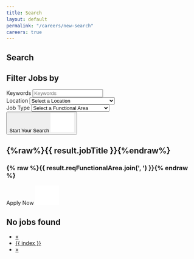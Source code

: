 ```yaml
---
title: Search
layout: default
permalink: "/careers/new-search"
careers: true
---
```

<section class="hero--search">
  <div class="container">
    <div class="row">
      <div class="col-md-10">
        <h1 class="title">Search</h1>
      </div>
    </div>
  </div>
</section>
<section class="search-results" id="app">
  <div class="container">
    <div class="row">
      <div class="col-sm-4 col-sm-push-8 col--form" style="z-index: 09;">
        <div class="search-form">
          <h2 class="form--title">Filter Jobs by</h2>
          <form action="search.html" method="GET">
            <div class="form-group">
              <label for="keywords" class="sr-only">Keywords</label>
              <input type="text" name="keywords" id="keywords" :value="searchKeyword" placeholder="Keywords"> <!-- v-model="searchKeyword" -->
            </div>
            <div class="form-group">
              <label for="location" class="sr-only">Location</label>
              <select :id="getLocations" id="location" name="location" :value="searchLocation">
              <!-- v-model="searchLocation" -->
              <option value="" selected>Select a Location</option>
              <option v-for="location in locations" :value="location">{%raw%}{{ location }}{%endraw%}</option>
              </select>
              </div>
            <div class="form-group">
              <label for="searchFunctionalArea" class="sr-only">Job Type</label>
              <select :title="getFunctionalAreas" id="searchFunctionalArea" name="functional_area" :value="searchFunctionalArea">
              <!-- v-model="searchFunctionalArea" -->
              <option value="" selected>Select a Functional Area</option>
              <option v-for="area in functionalAreas" :value="area">{%raw%}{{ area }}{%endraw%} </option>
              </select>
            </div>
            <div class="form-group">
              <button type="submit" class="btn btn-success btn-block">
              Start Your Search <img src="assets/build/img/icons/arrow-button.svg" alt="Arrow icon">
              </button>
              </div>
              </form>
            </div>
          </div>
          <div class="col-sm-8 col-sm-pull-4 col--results">
            <div class="jobs" v-if="filteredByAll && filteredByAll.length > 0">
              <div class="job job--1" v-for="(result, index) in filteredByAll">
                <h2 class="job--title">
                <a :href="applyLink + result.jobCode" target="_blank">{%raw%}{{ result.jobTitle }}{%endraw%}</a></h2>
                <h3 class="job--sub" v-if="result.reqFunctionalArea"> {% raw %}{{ result.reqFunctionalArea.join(', ') }}{% endraw %}</h3>
                <a :href="applyLink + result.jobCode" class="btn btn-primary" target="_blank"> Apply Now <img src="assets/build/img/icons/arrow-button.svg" alt="Arrow icon"></a>
              </div>
            <!-- /.job -->
            </div>
            <div v-else>
              <div class="job job--1">
                <h2 class="job--title"> No jobs found </h2>
              </div>
            </div>
          </div>
          <div class="col-md-12">
            <nav aria-label="Page navigation" v-if="!searchKeyword && !searchLocation && !searchFunctionalArea">
            <ul class="pagination">
              <li v-if="pagination.page !== 1"><a href="javascript:void(0);" aria-label="Previous" @click="goToPage(pagination.page - 1)"><span aria-hidden="true">&laquo;</span></a>
            </li>
            <li v-for="index in pagination.totalPages" @click="goToPage(index)" :title="index" :class="{'active': pagination.page == index }">
            <a href="javascript:void(0);"> {{ index }} </a>
            </li>
            <li v-if="pagination.page < pagination.totalPages">
            <a href="javascript:void(0);" aria-label="Next" @click="goToPage(pagination.page + 1)">
            <span aria-hidden="true">&raquo;</span>
            </a>
            </li>
            </ul>
</nav>
</div>
</div>
</div>
</section>